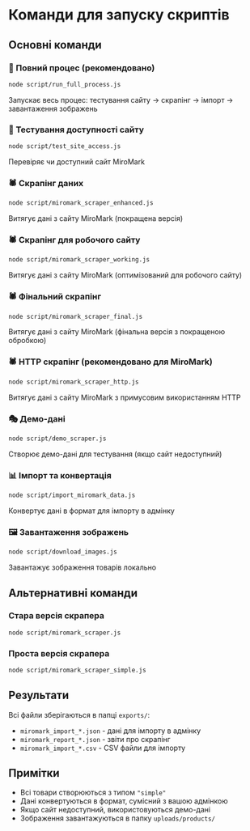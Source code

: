 # Команди для запуску скриптів

## Основні команди

### 🚀 Повний процес (рекомендовано)
```bash
node script/run_full_process.js
```
Запускає весь процес: тестування сайту → скрапінг → імпорт → завантаження зображень

### 📡 Тестування доступності сайту
```bash
node script/test_site_access.js
```
Перевіряє чи доступний сайт MiroMark

### 🕷️ Скрапінг даних
```bash
node script/miromark_scraper_enhanced.js
```
Витягує дані з сайту MiroMark (покращена версія)

### 🕷️ Скрапінг для робочого сайту
```bash
node script/miromark_scraper_working.js
```
Витягує дані з сайту MiroMark (оптимізований для робочого сайту)

### 🕷️ Фінальний скрапінг
```bash
node script/miromark_scraper_final.js
```
Витягує дані з сайту MiroMark (фінальна версія з покращеною обробкою)

### 🕷️ HTTP скрапінг (рекомендовано для MiroMark)
```bash
node script/miromark_scraper_http.js
```
Витягує дані з сайту MiroMark з примусовим використанням HTTP

### 🎭 Демо-дані
```bash
node script/demo_scraper.js
```
Створює демо-дані для тестування (якщо сайт недоступний)

### 📊 Імпорт та конвертація
```bash
node script/import_miromark_data.js
```
Конвертує дані в формат для імпорту в адмінку

### 🖼️ Завантаження зображень
```bash
node script/download_images.js
```
Завантажує зображення товарів локально

## Альтернативні команди

### Стара версія скрапера
```bash
node script/miromark_scraper.js
```

### Проста версія скрапера
```bash
node script/miromark_scraper_simple.js
```

## Результати

Всі файли зберігаються в папці `exports/`:
- `miromark_import_*.json` - дані для імпорту в адмінку
- `miromark_report_*.json` - звіти про скрапінг
- `miromark_import_*.csv` - CSV файли для імпорту

## Примітки

- Всі товари створюються з типом `"simple"`
- Дані конвертуються в формат, сумісний з вашою адмінкою
- Якщо сайт недоступний, використовуються демо-дані
- Зображення завантажуються в папку `uploads/products/` 